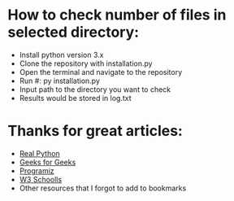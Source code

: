 # How to check number of files in selected directory:

* Install python version 3.x
* Clone the repository with installation.py
* Open the terminal and navigate to the repository
* Run #: py installation.py
* Input path to the directory you want to check
* Results would be stored in log.txt
 
 
# Thanks for great articles:
- [Real Python](https://realpython.com/working-with-files-in-python/)
- [Geeks for Geeks](https://www.geeksforgeeks.org/os-walk-python/)
- [Programiz](https://www.programiz.com/python-programming/datetime/strftime)
- [W3 Schoolls](https://www.w3schools.com/)
- Other resources that I forgot to add to bookmarks
  
